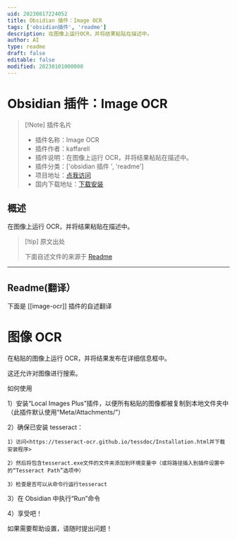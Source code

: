```yaml
---
uid: 20230817224052
title: Obsidian 插件：Image OCR
tags: ['obsidian插件', 'readme']
description: 在图像上运行OCR，并将结果粘贴在描述中。
author: AI
type: readme
draft: false
editable: false
modified: 20230101000000
---
```


# Obsidian 插件：Image OCR

> [!Note] 插件名片
> - 插件名称：Image OCR
> - 插件作者：kaffarell
> - 插件说明：在图像上运行 OCR，并将结果粘贴在描述中。
> - 插件分类：['obsidian 插件 ', 'readme']
> - 项目地址：[点我访问](https://github.com/kaffarell/obsidian-tesseract-ocr)
> - 国内下载地址：[下载安装](https://pkmer.cn/products/plugin/pluginMarket/?image-ocr)

## 概述

在图像上运行 OCR，并将结果粘贴在描述中。

> [!tip] 原文出处
>
>下面自述文件的来源于 [Readme](https://ghproxy.net/https://raw.githubusercontent.com/kaffarell/obsidian-tesseract-ocr/main/README.md)

---

## Readme(翻译）

下面是 [[image-ocr]] 插件的自述翻译

# 图像 OCR

在粘贴的图像上运行 OCR，并将结果发布在详细信息框中。

这还允许对图像进行搜索。

如何使用

1）安装“Local Images Plus”插件，以便所有粘贴的图像都被复制到本地文件夹中（此插件默认使用“Meta/Attachments/”）

2）确保已安装 tesseract：

    1）访问<https://tesseract-ocr.github.io/tessdoc/Installation.html并下载安装程序>

    2）然后将包含tesseract.exe文件的文件夹添加到环境变量中（或将路径插入到插件设置中的“Tesseract Path”选项中）

    3）检查是否可以从命令行运行tesseract

3）在 Obsidian 中执行“Run”命令

4）享受吧！

如果需要帮助设置，请随时提出问题！
